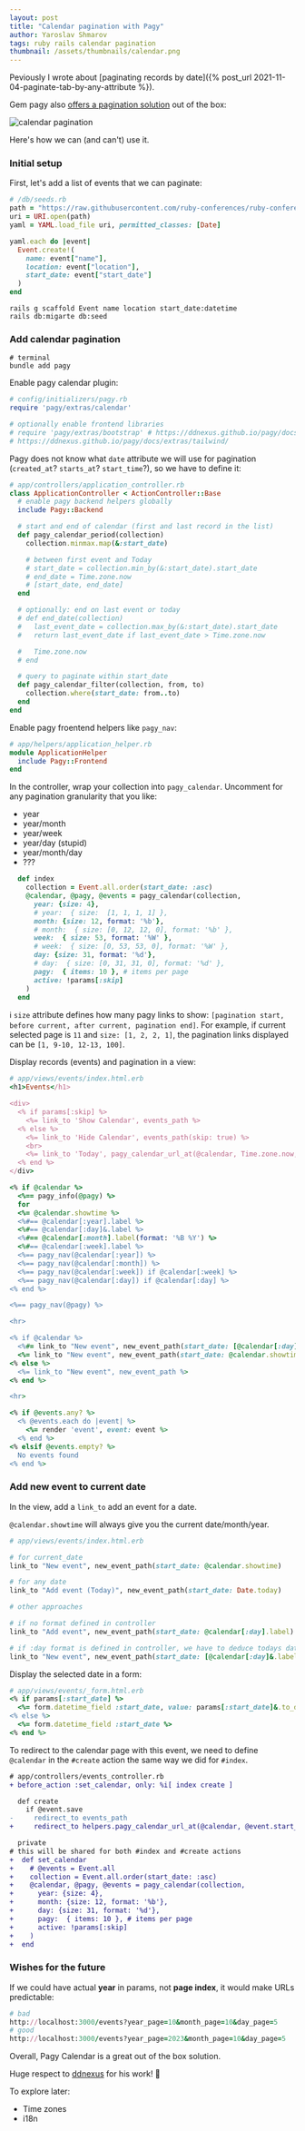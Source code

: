 ```yaml
---
layout: post
title: "Calendar pagination with Pagy"
author: Yaroslav Shmarov
tags: ruby rails calendar pagination
thumbnail: /assets/thumbnails/calendar.png
---
```


Peviously I wrote about [paginating records by date]({% post_url 2021-11-04-paginate-tab-by-any-attribute %}).

Gem pagy also [offers a pagination solution](https://ddnexus.github.io/pagy/docs/extras/calendar/) out of the box:

![calendar pagination](/assets/images/pagy-calendar.png)

Here's how we can (and can't) use it.

### Initial setup

First, let's add a list of events that we can paginate:

```ruby
# /db/seeds.rb
path = "https://raw.githubusercontent.com/ruby-conferences/ruby-conferences.github.io/master/_data/conferences.yml"
uri = URI.open(path)
yaml = YAML.load_file uri, permitted_classes: [Date]

yaml.each do |event|
  Event.create!(
    name: event["name"],
    location: event["location"],
    start_date: event["start_date"]
  )
end
```

```shell
rails g scaffold Event name location start_date:datetime
rails db:migarte db:seed
```

### Add calendar pagination

```shell
# terminal
bundle add pagy
```

Enable pagy calendar plugin:

```ruby
# config/initializers/pagy.rb
require 'pagy/extras/calendar'

# optionally enable frontend libraries
# require 'pagy/extras/bootstrap' # https://ddnexus.github.io/pagy/docs/extras/bootstrap/
# https://ddnexus.github.io/pagy/docs/extras/tailwind/
```

Pagy does not know what `date` attribute we will use for pagination (`created_at`? `starts_at`? `start_time`?), so we have to define it:

```ruby
# app/controllers/application_controller.rb
class ApplicationController < ActionController::Base
  # enable pagy backend helpers globally
  include Pagy::Backend

  # start and end of calendar (first and last record in the list)
  def pagy_calendar_period(collection)
    collection.minmax.map(&:start_date)

    # between first event and Today
    # start_date = collection.min_by(&:start_date).start_date
    # end_date = Time.zone.now
    # [start_date, end_date]
  end

  # optionally: end on last event or today
  # def end_date(collection)
  #   last_event_date = collection.max_by(&:start_date).start_date
  #   return last_event_date if last_event_date > Time.zone.now

  #   Time.zone.now
  # end

  # query to paginate within start_date
  def pagy_calendar_filter(collection, from, to)
    collection.where(start_date: from..to)
  end
end
```

Enable pagy froentend helpers like `pagy_nav`:

```ruby
# app/helpers/application_helper.rb
module ApplicationHelper
  include Pagy::Frontend
end
```

In the controller, wrap your collection into `pagy_calendar`.
Uncomment for any pagination granularity that you like:
- year
- year/month
- year/week
- year/day (stupid)
- year/month/day
- ???

```ruby
  def index
    collection = Event.all.order(start_date: :asc)
    @calendar, @pagy, @events = pagy_calendar(collection,
      year: {size: 4},
      # year:  { size:  [1, 1, 1, 1] },
      month: {size: 12, format: '%b'},
      # month:  { size: [0, 12, 12, 0], format: '%b' },
      week:  { size: 53, format: '%W' },
      # week:  { size: [0, 53, 53, 0], format: '%W' },
      day: {size: 31, format: '%d'},
      # day:  { size: [0, 31, 31, 0], format: '%d' },
      pagy:  { items: 10 }, # items per page
      active: !params[:skip]
    )
  end
```

ℹ️ `size` attribute defines how many pagy links to show: `[pagination start, before current, after current, pagination end]`. For example, if current selected page is `11` and `size: [1, 2, 2, 1]`, the pagination links displayed can be `[1, 9-10, 12-13, 100]`.

Display records (events) and pagination in a view:

```ruby
# app/views/events/index.html.erb
<h1>Events</h1>

<div>
  <% if params[:skip] %>
    <%= link_to 'Show Calendar', events_path %>
  <% else %>
    <%= link_to 'Hide Calendar', events_path(skip: true) %>
    <br>
    <%= link_to 'Today', pagy_calendar_url_at(@calendar, Time.zone.now, fit_time: true) %>
  <% end %>
</div>

<% if @calendar %>
  <%== pagy_info(@pagy) %>
  for
  <%= @calendar.showtime %>
  <%#== @calendar[:year].label %>
  <%#== @calendar[:day]&.label %>
  <%#== @calendar[:month].label(format: '%B %Y') %>
  <%#== @calendar[:week].label %>
  <%== pagy_nav(@calendar[:year]) %>
  <%== pagy_nav(@calendar[:month]) %>
  <%== pagy_nav(@calendar[:week]) if @calendar[:week] %>
  <%== pagy_nav(@calendar[:day]) if @calendar[:day] %>
<% end %>

<%== pagy_nav(@pagy) %>

<hr>

<% if @calendar %>
  <%#= link_to "New event", new_event_path(start_date: [@calendar[:day]&.label, @calendar[:month].label(format: '%m-%Y')].compact.join('-')) %>
  <%= link_to "New event", new_event_path(start_date: @calendar.showtime) %>
<% else %>
  <%= link_to "New event", new_event_path %>
<% end %>

<hr>

<% if @events.any? %>
  <% @events.each do |event| %>
    <%= render 'event', event: event %>
  <% end %>
<% elsif @events.empty? %>
  No events found
<% end %>
```

### Add new event to current date

In the view, add a `link_to` add an event for a date.

`@calendar.showtime` will always give you the current date/month/year.

```ruby
# app/views/events/index.html.erb

# for current_date
link_to "New event", new_event_path(start_date: @calendar.showtime)

# for any date
link_to "Add event (Today)", new_event_path(start_date: Date.today)

# other approaches

# if no format defined in controller
link_to "Add event", new_event_path(start_date: @calendar[:day].label)

# if :day format is defined in controller, we have to deduce todays date
link_to "New event", new_event_path(start_date: [@calendar[:day]&.label, @calendar[:month].label(format: '%m-%Y')].compact.join('-'))
```

Display the selected date in a form:

```ruby
# app/views/events/_form.html.erb
<% if params[:start_date] %>
  <%= form.datetime_field :start_date, value: params[:start_date]&.to_date&.strftime('%Y-%m-%dT%H:%M:%S') || form.object.start_date %>
<% else %>
  <%= form.datetime_field :start_date %>
<% end %>
```

To redirect to the calendar page with this event, we need to define `@calendar` in the `#create` action the same way we did for `#index`.

```diff
# app/controllers/events_controller.rb
+ before_action :set_calendar, only: %i[ index create ]

  def create
    if @event.save
-     redirect_to events_path
+     redirect_to helpers.pagy_calendar_url_at(@calendar, @event.start_date)

  private
# this will be shared for both #index and #create actions
+  def set_calendar
+    # @events = Event.all
+    collection = Event.all.order(start_date: :asc)
+    @calendar, @pagy, @events = pagy_calendar(collection,
+      year: {size: 4},
+      month: {size: 12, format: '%b'},
+      day: {size: 31, format: '%d'},
+      pagy:  { items: 10 }, # items per page
+      active: !params[:skip]
+    )
+  end
```

### Wishes for the future

If we could have actual **year** in params, not **page index**, it would make URLs predictable:
```ruby
# bad
http://localhost:3000/events?year_page=10&month_page=10&day_page=5
# good
http://localhost:3000/events?year_page=2023&month_page=10&day_page=5
```

Overall, Pagy Calendar is a great out of the box solution.

Huge respect to [ddnexus](https://github.com/ddnexus/) for his work! 💪

To explore later:
- Time zones
- i18n
